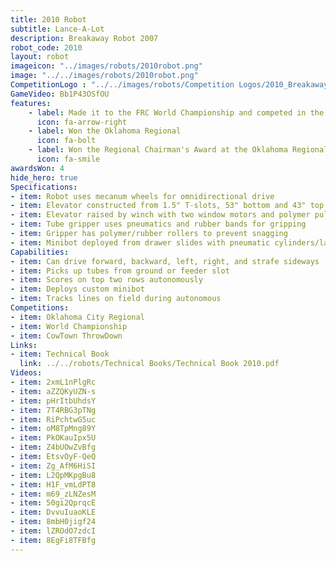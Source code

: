 ```yaml
---
title: 2010 Robot
subtitle: Lance-A-Lot
description: Breakaway Robot 2007
robot_code: 2010
layout: robot
imageicon: "../images/robots/2010robot.png"
image: "../../images/robots/2010robot.png"
CompetitionLogo : "../../images/robots/Competition Logos/2010_Breakaway.svg"
GameVideo: Bb1P43OSfOU
features:
    - label: Made it to the FRC World Championship and competed in the Archimedes Division
      icon: fa-arrow-right
    - label: Won the Oklahoma Regional
      icon: fa-bolt 
    - label: Won the Regional Chairman's Award at the Oklahoma Regional
      icon: fa-smile
awardsWon: 4
hide_hero: true
Specifications:
- item: Robot uses mecanum wheels for omnidirectional drive
- item: Elevator constructed from 1.5" T-slots, 53" bottom and 43" top sections
- item: Elevator raised by winch with two window motors and polymer pulleys
- item: Tube gripper uses pneumatics and rubber bands for gripping
- item: Gripper has polymer/rubber rollers to prevent snagging
- item: Minibot deployed from drawer slides with pneumatic cylinders/latches
Capabilities:
- item: Can drive forward, backward, left, right, and strafe sideways
- item: Picks up tubes from ground or feeder slot
- item: Scores on top two rows autonomously
- item: Deploys custom minibot
- item: Tracks lines on field during autonomous
Competitions:
- item: Oklahoma City Regional
- item: World Championship
- item: CowTown ThrowDown
Links:
- item: Technical Book
  link: ../../robots/Technical Books/Technical Book 2010.pdf
Videos:
- item: 2xmL1nPlgRc
- item: aZZQKyUZN-s
- item: pHrItbUhdsY
- item: 7T4RBG3pTNg
- item: RiPchtwG5uc
- item: oM8TpMng89Y
- item: PkOKauIpx5U
- item: Z4bUOwZvBfg
- item: EtsvOyF-QeQ
- item: Zg_AfM6HiSI
- item: L2QpMKpgBu8
- item: H1F_vmLdPT8
- item: m69_zLNZesM
- item: 50gi2QprqcE
- item: DvvuIuaoKLE
- item: 8mbH0jigf24
- item: lZROdO7zdcI
- item: 8EgFi8TFBfg
---
```



